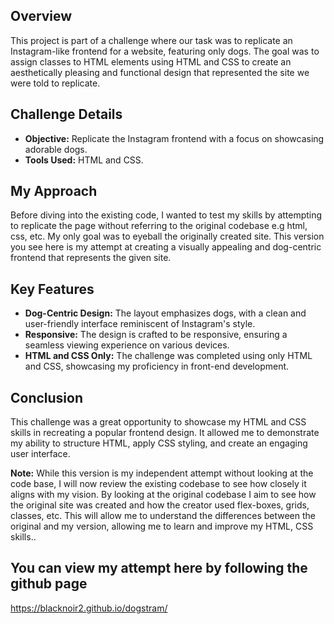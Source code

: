 ## Overview

This project is part of a challenge where our task was to replicate an Instagram-like frontend for a website, featuring only dogs. The goal was to assign classes to HTML elements using HTML and CSS to create an aesthetically pleasing and functional design that represented the site we were told to replicate.

## Challenge Details

- **Objective:** Replicate the Instagram frontend with a focus on showcasing adorable dogs.
- **Tools Used:** HTML and CSS.

## My Approach

Before diving into the existing code, I wanted to test my skills by attempting to replicate the page without referring to the original codebase e.g html, css, etc. My only goal was to eyeball the originally created site. This version you see here is my attempt at creating a visually appealing and dog-centric frontend that represents the given site.

## Key Features

- **Dog-Centric Design:** The layout emphasizes dogs, with a clean and user-friendly interface reminiscent of Instagram's style.
- **Responsive:** The design is crafted to be responsive, ensuring a seamless viewing experience on various devices.
- **HTML and CSS Only:** The challenge was completed using only HTML and CSS, showcasing my proficiency in front-end development.


## Conclusion

This challenge was a great opportunity to showcase my HTML and CSS skills in recreating a popular frontend design. It allowed me to demonstrate my ability to structure HTML, apply CSS styling, and create an engaging user interface.


**Note:** While this version is my independent attempt without looking at the code base, I will now review the existing codebase to see how closely it aligns with my vision. By looking at the original codebase I aim to see how the original site was created and how the creator used flex-boxes, grids, classes, etc. This will allow me to understand the differences between the original and my version, allowing me to learn and improve my HTML, CSS skills..


## You can view my attempt here by following the github page
 https://blacknoir2.github.io/dogstram/

